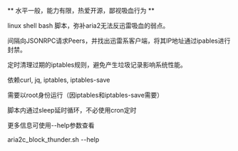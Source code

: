 ** 水平一般，能力有限，热爱开源，鄙视吸血行为 **

linux shell bash 脚本，弥补aria2无法反迅雷吸血的弱点。

间隔向JSONRPC请求Peers，并找出迅雷系客户端，将其IP地址通过ipables进行封禁。

定时清理过期的iptables规则，避免产生垃圾记录影响系统性能。

依赖curl, jq, iptables, iptables-save

需要以root身份运行（因iptables和iptables-save需要）

脚本内通过sleep延时循环，不必使用cron定时

更多信息可使用--help参数查看

aria2c_block_thunder.sh --help
